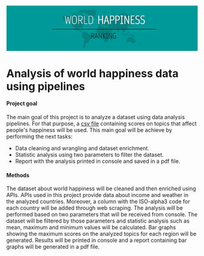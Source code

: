 ![imagen](https://github.com/Flori-87/data-analysis-pipeline/blob/master/input/image.PNG)

# Analysis of world happiness data using pipelines


#### Project goal

The main goal of this project is to analyze a dataset using data analysis pipelines. For that purpose, a [csv file](https://www.kaggle.com/unsdsn/world-happiness) containing scores on topics that affect people's happiness will be used. This main goal will be achieve by performing the next tasks:
- Data cleaning and wrangling and dataset enrichment. 
- Statistic analysis using two parameters to filter the dataset. 
- Report with the analysis printed in console and saved in a pdf file.


#### Methods

The dataset about world happiness will be cleaned and then enriched using APIs. APIs used in this project provide data about income and weather in the analyzed countries. Moreover, a column with the ISO-alpha3 code for each country will be added through web scraping.
The analysis will be performed based on two parameters that will be received from console. The dataset will be filtered by those parameters and statistic analysis such as mean, maximum and minimum values will be calculated. Bar graphs showing the maximum scores on the analyzed topics for each region will be generated. Results will be printed in console and a report containing bar graphs will be generated in a pdf file.
